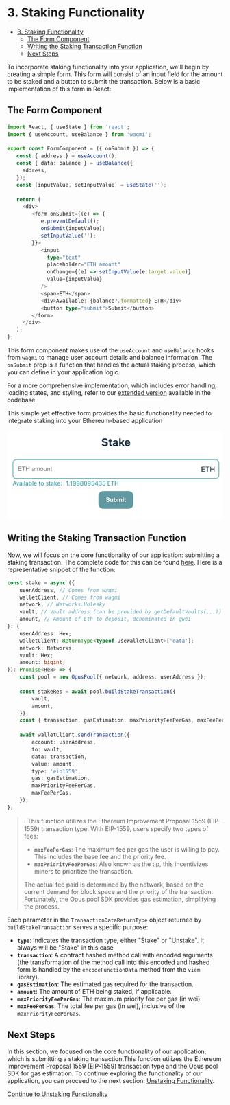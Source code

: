 # 3. Staking Functionality

- [3. Staking Functionality](#3-staking-functionality)
  - [The Form Component](#the-form-component)
  - [Writing the Staking Transaction Function](#writing-the-staking-transaction-function)
  - [Next Steps](#next-steps)

To incorporate staking functionality into your application, we'll begin by creating a simple form. This form will consist of an input field for the amount to be staked and a button to submit the transaction. Below is a basic implementation of this form in React:

## The Form Component

```typescript
import React, { useState } from 'react';
import { useAccount, useBalance } from 'wagmi';

export const FormComponent = ({ onSubmit }) => {
   const { address } = useAccount();
   const { data: balance } = useBalance({
     address,
   });
   const [inputValue, setInputValue] = useState('');

   return (
     <div>
        <form onSubmit={(e) => {
           e.preventDefault();
           onSubmit(inputValue);
           setInputValue('');
        }}>
           <input
             type="text"
             placeholder="ETH amount"
             onChange={(e) => setInputValue(e.target.value)}
             value={inputValue}
           />
           <span>ETH</span>
           <div>Available: {balance?.formatted} ETH</div>
           <button type="submit">Submit</button>
        </form>
     </div>
   );
};
```

This form component makes use of the `useAccount` and `useBalance` hooks from `wagmi` to manage user account details and balance information. The `onSubmit` prop is a function that handles the actual staking process, which you can define in your application logic.

For a more comprehensive implementation, which includes error handling, loading states, and styling, refer to our [extended version][stake-ui] available in the codebase.

This simple yet effective form provides the basic functionality needed to integrate staking into your Ethereum-based application

![Stake form](../media/stake.png)

## Writing the Staking Transaction Function

Now, we will focus on the core functionality of our application: submitting a staking transaction. The complete code for this can be found [here][stake-usage]. Here is a representative snippet of the function:

```typescript
const stake = async ({
    userAddress, // Comes from wagmi
    walletClient, // Comes from wagmi
    network, // Networks.Holesky
    vault, // Vault address (can be provided by getDefaultVaults(...))
    amount, // Amount of Eth to deposit, denominated in gwei
}: {
    userAddress: Hex;
    walletClient: ReturnType<typeof useWalletClient>['data'];
    network: Networks;
    vault: Hex;
    amount: bigint;
}): Promise<Hex> => {
    const pool = new OpusPool({ network, address: userAddress });

    const stakeRes = await pool.buildStakeTransaction({
        vault,
        amount,
    });
    const { transaction, gasEstimation, maxPriorityFeePerGas, maxFeePerGas } = stakeRes;

    await walletClient.sendTransaction({
        account: userAddress,
        to: vault,
        data: transaction,
        value: amount,
        type: 'eip1559',
        gas: gasEstimation,
        maxPriorityFeePerGas,
        maxFeePerGas,
    });
};
```

> ℹ️ This function utilizes the Ethereum Improvement Proposal 1559 (EIP-1559) transaction type. With EIP-1559, users specify two types of fees:
>
> -   **`maxFeePerGas`**: The maximum fee per gas the user is willing to pay. This includes the base fee and the priority fee.
> -   **`maxPriorityFeePerGas`**: Also known as the tip, this incentivizes miners to prioritize the transaction.
>
> The actual fee paid is determined by the network, based on the current demand for block space and the priority of the transaction. Fortunately, the Opus pool SDK provides gas estimation, simplifying the process.

Each parameter in the `TransactionDataReturnType` object returned by `buildStakeTransaction` serves a specific purpose:

-   **`type`**: Indicates the transaction type, either "Stake" or "Unstake".
    It always will be "Stake" in this case
-   **`transaction`**: A contract hashed method call with encoded arguments (the transformation of the method call into this encoded and hashed form is handled by the `encodeFunctionData` method from the `viem` library).
-   **`gasEstimation`**: The estimated gas required for the transaction.
-   **`amount`**: The amount of ETH being staked, if applicable.
-   **`maxPriorityFeePerGas`**: The maximum priority fee per gas (in wei).
-   **`maxFeePerGas`**: The total fee per gas (in wei), inclusive of the `maxPriorityFeePerGas`.

## Next Steps

In this section, we focused on the core functionality of our application, which is submitting a staking transaction.This function utilizes the Ethereum Improvement Proposal 1559 (EIP-1559) transaction type and the Opus pool SDK for gas estimation. To continue exploring the functionality of our application, you can proceed to the next section: [Unstaking Functionality][unstake].

[Continue to Unstaking Functionality][unstake]

[stake-ui]: https://github.com/ChorusOne/opus-pool-demo/blob/master/src/components/FormComponent.tsx#L8
[stake-usage]: https://github.com/ChorusOne/opus-pool-demo/blob/master/src/hooks/useStakeMutation.ts#L40
[unstake]: ./4-unstake.md
